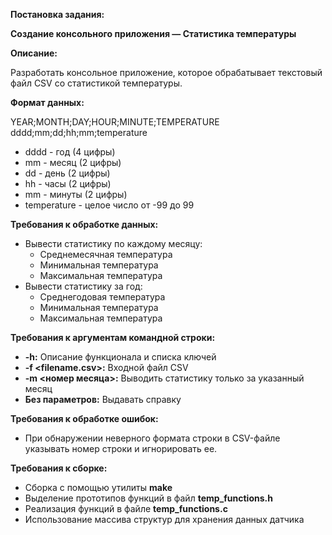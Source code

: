 **Постановка задания:**

**Создание консольного приложения — Статистика температуры**

**Описание:**

Разработать консольное приложение, которое обрабатывает текстовый файл CSV со статистикой температуры.

**Формат данных:**

YEAR;MONTH;DAY;HOUR;MINUTE;TEMPERATURE
dddd;mm;dd;hh;mm;temperature

- dddd - год (4 цифры)
- mm - месяц (2 цифры)
- dd - день (2 цифры)
- hh - часы (2 цифры)
- mm - минуты (2 цифры)
- temperature - целое число от -99 до 99

**Требования к обработке данных:**

- Вывести статистику по каждому месяцу:
  - Среднемесячная температура
  - Минимальная температура
  - Максимальная температура
- Вывести статистику за год:
  - Среднегодовая температура
  - Минимальная температура
  - Максимальная температура

**Требования к аргументам командной строки:**

- **-h:** Описание функционала и списка ключей
- **-f <filename.csv>:** Входной файл CSV
- **-m <номер месяца>:** Выводить статистику только за указанный месяц
- **Без параметров:** Выдавать справку

**Требования к обработке ошибок:**

- При обнаружении неверного формата строки в CSV-файле указывать номер строки и игнорировать ее.

**Требования к сборке:**

- Сборка с помощью утилиты **make**
- Выделение прототипов функций в файл **temp_functions.h**
- Реализация функций в файле **temp_functions.c**
- Использование массива структур для хранения данных датчика
